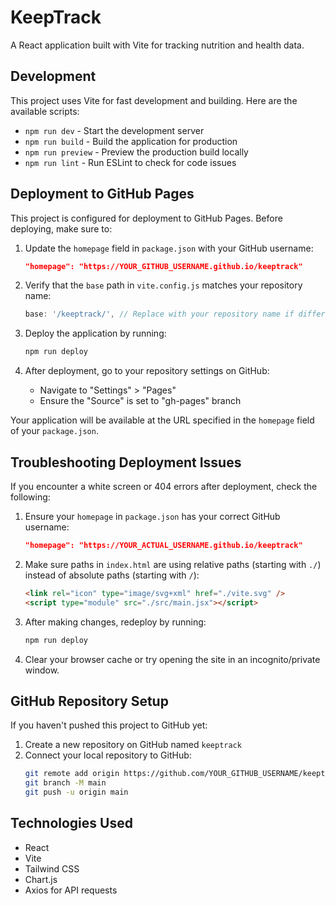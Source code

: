 # KeepTrack

A React application built with Vite for tracking nutrition and health data.

## Development

This project uses Vite for fast development and building. Here are the available scripts:

- `npm run dev` - Start the development server
- `npm run build` - Build the application for production
- `npm run preview` - Preview the production build locally
- `npm run lint` - Run ESLint to check for code issues

## Deployment to GitHub Pages

This project is configured for deployment to GitHub Pages. Before deploying, make sure to:

1. Update the `homepage` field in `package.json` with your GitHub username:
   ```json
   "homepage": "https://YOUR_GITHUB_USERNAME.github.io/keeptrack"
   ```

2. Verify that the `base` path in `vite.config.js` matches your repository name:
   ```javascript
   base: '/keeptrack/', // Replace with your repository name if different
   ```

3. Deploy the application by running:
   ```bash
   npm run deploy
   ```

4. After deployment, go to your repository settings on GitHub:
   - Navigate to "Settings" > "Pages"
   - Ensure the "Source" is set to "gh-pages" branch

Your application will be available at the URL specified in the `homepage` field of your `package.json`.

## Troubleshooting Deployment Issues

If you encounter a white screen or 404 errors after deployment, check the following:

1. Ensure your `homepage` in `package.json` has your correct GitHub username:
   ```json
   "homepage": "https://YOUR_ACTUAL_USERNAME.github.io/keeptrack"
   ```

2. Make sure paths in `index.html` are using relative paths (starting with `./`) instead of absolute paths (starting with `/`):
   ```html
   <link rel="icon" type="image/svg+xml" href="./vite.svg" />
   <script type="module" src="./src/main.jsx"></script>
   ```

3. After making changes, redeploy by running:
   ```bash
   npm run deploy
   ```

4. Clear your browser cache or try opening the site in an incognito/private window.

## GitHub Repository Setup

If you haven't pushed this project to GitHub yet:

1. Create a new repository on GitHub named `keeptrack`
2. Connect your local repository to GitHub:
   ```bash
   git remote add origin https://github.com/YOUR_GITHUB_USERNAME/keeptrack.git
   git branch -M main
   git push -u origin main
   ```

## Technologies Used

- React
- Vite
- Tailwind CSS
- Chart.js
- Axios for API requests
